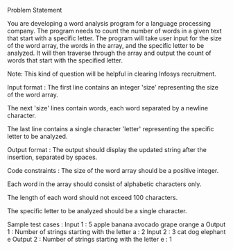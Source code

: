 Problem Statement



You are developing a word analysis program for a language processing company. The program needs to count the number of words in a given text that start with a specific letter. The program will take user input for the size of the word array, the words in the array, and the specific letter to be analyzed. It will then traverse through the array and output the count of words that start with the specified letter.



Note: This kind of question will be helpful in clearing Infosys recruitment.

Input format :
The first line contains an integer 'size' representing the size of the word array.

The next 'size' lines contain words, each word separated by a newline character.

The last line contains a single character 'letter' representing the specific letter to be analyzed.

Output format :
The output should display the updated string after the insertion, separated by spaces.

Code constraints :
The size of the word array should be a positive integer.

Each word in the array should consist of alphabetic characters only.

The length of each word should not exceed 100 characters.

The specific letter to be analyzed should be a single character.

Sample test cases :
Input 1 :
5
apple
banana
avocado
grape
orange
a
Output 1 :
Number of strings starting with the letter a : 2
Input 2 :
3
cat
dog
elephant
e
Output 2 :
Number of strings starting with the letter e : 1
